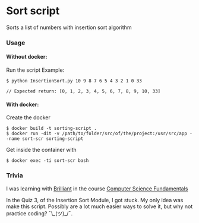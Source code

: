 # Sort  script
Sorts a list of numbers with insertion sort algorithm

### Usage

#### Without docker:
Run the script
Example:
```
$ python InsertionSort.py 10 9 8 7 6 5 4 3 2 1 0 33

// Expected return: [0, 1, 2, 3, 4, 5, 6, 7, 8, 9, 10, 33]

```
#### With docker:
Create the docker
```
$ docker build -t sorting-script .
$ docker run -dit -v /path/to/folder/src/of/the/project:/usr/src/app --name sort-scr sorting-script
```

Get inside the container with
```
$ docker exec -ti sort-scr bash
```

### Trivia
I was learning with [Brilliant](https://brilliant.org/) in the course [Computer Science Fundamentals](https://www.google.com "Go, is a beautiful course.")

In the Quiz 3, of the Insertion Sort Module, I got stuck.
My only idea was make this script.
Possibly are a lot much easier ways to solve it, but why not practice coding? ¯\\\_\(ツ\)\_\/¯. 
